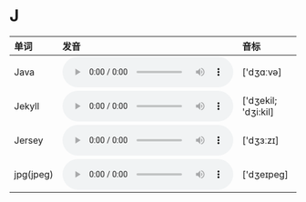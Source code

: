 
# J

| 单词  | 发音 | 音标 |
| :-- | :-- | :-- |
| Java | <audio :src="$withBase('/audio/Java.mp3')" controls="controls" controlslist="nodownload"></audio> | ['dʒɑːvə] |
| Jekyll | <audio :src="$withBase('/audio/Jekyll.mp3')" controls="controls" controlslist="nodownload"></audio> | ['dʒekil; 'dʒi:kil] |
| Jersey | <audio :src="$withBase('/audio/Jersey.mp3')" controls="controls" controlslist="nodownload"></audio> | ['dʒɜːzɪ] |
| jpg(jpeg) | <audio :src="$withBase('/audio/jpg(jpeg).mp3')" controls="controls" controlslist="nodownload"></audio> | ['dʒeɪpeɡ] |
